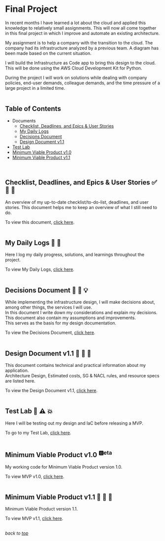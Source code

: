 # <a id="top">Final Project</a>
In recent months I have learned a lot about the cloud and applied this knowledge to relatively small assignments. This will now all come together in this final project in which I improve and automate an existing architecture.

My assignment is to help a company with the transition to the cloud. The company had its infrastructure analyzed by a previous team. A diagram has been made based on the current situation.

I will build the Infrastructure as Code app to bring this design to the cloud. This will be done using the AWS Cloud Development Kit for Python.

During the project I will work on solutions while dealing with company policies, end-user demands, colleague demands, and the time pressure of a large project in a limited time.  
<br>

## Table of Contents
- Documents
    - [Checklist, Deadlines, and Epics & User Stories](#cde)
    - [My Daily Logs](#mdl)
    - [Decisions Document](#decisiondoc)
    - [Design Document v1.1](#designdoc)
- [Test Lab](#testlab)
- [Minimum Viable Product v1.0](#mvp10)
- [Minimum Viable Product v1.1](#mvp11)  
<br>

## <a id="cde">Checklist, Deadlines, and Epics & User Stories</a> ✅ 📌 📄
An overview of my up-to-date checklist/to-do-list, deadlines, and user stories. This document helps me to keep an overview of what I still need to do.

To view this document, [click here](/10_Final-Project/Documents/checklist_deadlines_user-stories.md).  
<br>

## <a id="mdl">My Daily Logs</a> 📓 📅
Here I log my daily progress, solutions, and learnings throughout the project.  

To view My Daily Logs, [click here](/10_Final-Project/Documents/my_daily_logs.md).  
<br>

## <a id="decisiondoc">Decisions Document</a> 📗 💭 💡
While implementing the infrastructure design, I will make decisions about, among other things, the services I will use.   
In this document I write down my considerations and explain my decisions. This document also contain my assumptions and improvements.  
This serves as the basis for my design documentation.  

To view the Decisions Document, [click here](/10_Final-Project/Documents/decisions_doc.md).  
<br>

## <a id="designdoc">Design Document v1.1</a> 📘 👷 🔨
This document contains technical and practical information about my application.  
Architecture Design, Estimated costs, SG & NACL rules, and resource specs are listed here. 

To view the Design Document v1.1, [click here](/10_Final-Project/Documents/design_doc_v1dot1.md).  
<br>

## <a id="testlab">Test Lab</a> 🚧 ⚠️ 💥
Here I will be testing out my design and IaC before releasing a MVP.

To go to my Test Lab, [click here](/10_Final-Project/Test_Lab/).  
<br>

## <a id="mvp10">Minimum Viable Product v1.0</a> <sup>🅱️eta</sup>
My working code for Minimum Viable Product version 1.0.  

To view MVP v1.0, [click here](/10_Final-Project/MVP_v1dot0/).  
<br>

## <a id="mvp11">Minimum Viable Product v1.1</a> 🏁 🏁 🏁
Minimum Viable Product version 1.1.  

To view MVP v1.1, [click here](/10_Final-Project/MVP_v1dot1/).  
<br>

*back to [top](#top)*  
<br>